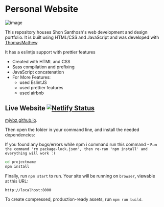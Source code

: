 
# Personal Website

![image](https://github.com/mjvbz/mjvbz.github.io/blob/master/__additional/images/IMG_20211129_120504_482.jpg)

This repository houses Shon Santhosh's web development and design portfolio. It is built using HTML/CSS and JavaScript and was developed with  [ThomasMathew](https://github.com/TomsMater).

It has a eslintjs support with prettier features

- Created with HTML and CSS
- Sass compilation and prefixing
- JavaScript concatenation
- For More Features:
  - used EslintJS
  - used prettier features
  - used airbnb 

## Live Website [![Netlify Status](https://api.netlify.com/api/v1/badges/a47598b9-6c2e-40a1-b646-a5f3334db8d7/deploy-status)](https://app.netlify.com/sites/itsmeshon/deploys)

<a href="https://mjvbz.github.io">mjvbz.github.io</a>.

Then open the folder in your command line, and install the needed dependencies:

If you found any bugs/errors while npm i command run this command - `Run the command 'rm package-lock.json', then re-ran 'npm install' and everything will work :)`

```bash
cd projectname
npm install
```

Finally, run `npm start` to run. Your site will be running on `browser`, viewable at this URL:

```
http://localhost:8000
```

To create compressed, production-ready assets, run `npm run build`.
  
